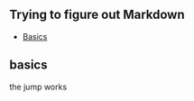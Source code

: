## Trying to figure out Markdown

* [Basics](#basics)






















## basics
the jump works